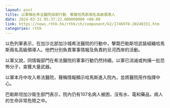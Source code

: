 ```yaml
---
layout: post
title: 以軍稱在希法醫院採取行動　擊斃哈馬斯兩名高級領導人
date: 2024-03-31 05:37:22.000000000 +08:00
link: https://news.rthk.hk/rthk/ch/component/k2/1746970-20240331.htm
categories: rthk
---
```


以色列軍表示，在加沙北部加沙城希法醫院的行動中，擊斃巴勒斯坦武裝組織哈馬斯兩名高級領導人。他們分別負責軍事情報及負責約旦河西岸的活動。

以軍又說，同情報部門在希法醫院的軍事行動仍然持續。以軍已消滅或拘捕一批恐怖分子，查獲大量武器。

以軍本月中攻入希法醫院，聲稱情報顯示哈馬斯進入院內，並將醫院用作指揮中心。

巴勒斯坦加沙衛生部門表示，院內仍有107名病人被困，沒有水、電和藥品，病人的生命非常危險之中。
